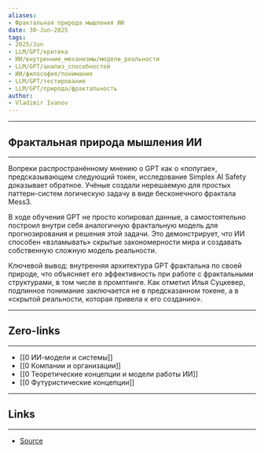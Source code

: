 ```yaml
---
aliases: 
- Фрактальная природа мышления ИИ 
date: 30-Jun-2025
tags:
- 2025/Jun
- LLM/GPT/критика
- ИИ/внутренние_механизмы/модели_реальности
- LLM/GPT/анализ_способностей
- ИИ/философия/понимание
- LLM/GPT/тестирование
- LLM/GPT/природа/фрактальность
author:
- Vladimir Ivanov
---
```

-----
##  Фрактальная природа мышления ИИ 
-----
Вопреки распространённому мнению о GPT как о «попугае», предсказывающем следующий токен, исследование Simplex AI Safety доказывает обратное. Учёные создали нерешаемую для простых паттерн-систем логическую задачу в виде бесконечного фрактала Mess3.

В ходе обучения GPT не просто копировал данные, а самостоятельно построил внутри себя аналогичную фрактальную модель для прогнозирования и решения этой задачи. Это демонстрирует, что ИИ способен «взламывать» скрытые закономерности мира и создавать собственную сложную модель реальности.

Ключевой вывод: внутренняя архитектура GPT фрактальна по своей природе, что объясняет его эффективность при работе с фрактальными структурами, в том числе в промптинге. Как отметил Илья Суцкевер, подлинное понимание заключается не в предсказанном токене, а в «скрытой реальности, которая привела к его созданию».

---
## Zero-links
---
- [[0 ИИ-модели и системы]]
- [[0 Компании и организации]]
- [[0 Теоретические концепции и модели работы ИИ]]
- [[0 Футуристические концепции]]

---
## Links
---
- [Source](https://t.me/turboproject/1783)